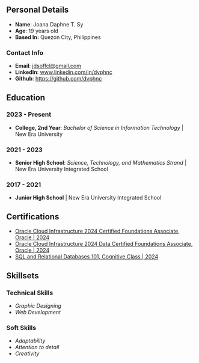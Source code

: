 ## Personal Details
- **Name**: Joana Daphne T. Sy
- **Age**: 19 years old
- **Based In:** Quezon City, Philippines

### Contact Info
- **Email**: jdsoffcl@gmail.com
- **LinkedIn**: www.linkedin.com/in/dvphnc
-  **Github**: https://github.com/dvphnc

## Education

### 2023 - Present
- **College, 2nd Year**: *Bachelor of Science in Information Technology* | New Era University
### 2021 - 2023 
- **Senior High School**: *Science, Technology, and Mathematics Strand* | New Era University Integrated School
### 2017 - 2021
- **Junior High School** | New Era University Integrated School
  
## Certifications
- [Oracle Cloud Infrastructure 2024 Certified Foundations Associate, Oracle | 2024](https://catalog-education.oracle.com/ords/certview/sharebadge?id=D43A8C93FE30161F5AF6077AE49AB9FE797A13EA6EB10947B7E30B9B0DFD2DC1)
- [Oracle Cloud Infrastructure 2024 Data Certified Foundations Associate, Oracle | 2024](https://catalog-education.oracle.com/ords/certview/sharebadge?id=D43A8C93FE30161F5AF6077AE49AB9FE612D8698DFBD1116CC92691601BF4C03)
- [SQL and Relational Databases 101, Cognitive Class | 2024](https://courses.cognitiveclass.ai/certificates/fea1a489739a4b02ab4c9d266a0ade0f)

## Skillsets

### Technical Skills
- *Graphic Designing*
- *Web Development*
  
### Soft Skills
- *Adaptability*
- *Attention to detail*
- *Creativity*
